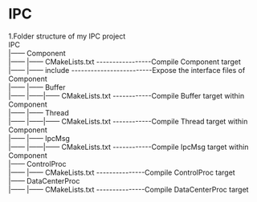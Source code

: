 # IPC

1.Folder structure of my IPC project                                                                                         
IPC                                                                                                                          
|—— Component                                                                                                                 
|—— |—— CMakeLists.txt -----------------Compile Component target                                                             
|—— |—— include -------------------------Expose the interface files of Component                                             
|—— |—— Buffer                                                                                                               
|—— |——|—— CMakeLists.txt ------------Compile Buffer target within Component                                             
|—— |—— Thread                                                                                                               
|—— |——|—— CMakeLists.txt ------------Compile Thread target within Component                                             
|—— |—— IpcMsg                                                                                                               
|—— |——|—— CMakeLists.txt ------------Compile IpcMsg target within Component                                                 
|—— ControlProc                                                                                                              
|—— |—— CMakeLists.txt ---------------Compile ControlProc target                                                             
|—— DataCenterProc                                                                                                           
|—— |—— CMakeLists.txt ---------------Compile DataCenterProc target                                                          
             
